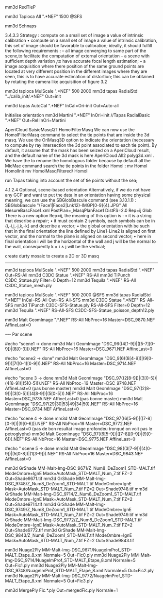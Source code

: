 mm3d RedTieP

mm3d Tapioca All ".*NEF" 1500 @SFS

mm3d Schnaps

3.4.3.3 Strategy :
compute on a small set of image a value of intrinsic calibration
• compute on a small set of image a value of intrinsic calibration, this set of image should be favorable to calibration; ideally, it should fulfill the following requirements :
– all image converging to same part of the scene,to facilitate the computation of external orientation
– a scene with sufficient depth variation ,to have accurate focal length estimation;
– a image acquisition where there position of the same ground points are located at very different position in the different images where they are seen, this is to have accurate estimation of
distortion; this can be obtained by rotating the camera like acquisition of figure 3.2




mm3d tapioca MulScale ".*NEF" 500 2000
mm3d tapas RadialStd  "../calib_init/.*NEF"  Out=init

mm3d tapas AutoCal  ".*NEF" InCal=Ori-init Out=Auto-all

Initialise orientation
mm3d Martini ".*NEF" InOri=init
//Tapas RadialBasic ".*NEF" Out=Rel InOri=Martini

AperiCloud
SaisieMasqQT
HomolFilterMasq
We can now use the HomolFilterMasq command to select the tie points that are inside the 3d masq. We use the
OriMasq3D option to indicate the orientation (necessary to compute by ray intersection the 3d point associated
to each tie point). By default, it assume that the mask has been seized on a AperiCloud result, and the default
name of the 3d mask is here AperiCloud All2 polyg3d.xml .
We have the to rename the homologous folder because by default all the MicMac command search the tie
points in the folder Homol :
mv Homol HomolInit
mv HomolMasqFiltered/ Homol


run Tapas taking into account the set of tie points without the sea;




4.1.2.4 Optional, scene-based orientation
Alternatively, if we do not have any GCP and want to put the data in an orientation having some physical
meaning, we can use the SBGlobBascule command (see 3.10.1.1) :
SBGlobBascule "(Face1|Face2|Lnk12)-IMGP[0-9]{4}.JPG" All MesureBascFace1.xml
PostPlan=_MasqPlanFace1 DistFS=2.0 Rep=ij
Glob
There is a new option Rep=ij, the meaning of this option is :
• it is a string that describe a repair;
• it must contain 2 symbols, each symbols can be in {i,-i,j,-j,k,-k} and describe a vector;
• the global orientation with be such that in the final orientation the line defined by Line1-Line2 is aligned
on first vector, and the normal to the plane is aligned on second vector;
• here in final orientation i will be the horizontal of the wall and j will be the normal to the wall, consequently
k = i ∧ j will be the vertical;




create durty mosaic to create a 2D or 3D masq



----
mm3d tapioca MulScale ".*NEF" 500 2000
mm3d tapas RadialStd  ".*NEF" Out=RS-All
mm3d C3DC Statue ".*NEF" RS-All
mm3d TiPunch C3DC_Statue.ply Filter=0 Depth=12
mm3d Tequila ".*NEF" RS-All  C3DC_Statue_mesh.ply


mm3d tapioca MulScale ".*NEF" 500 2000 @SFS
mm3d tapas RadialStd  ".*NEF" InCal=RS-All Out=RS-All-SFS
mm3d C3DC Statue ".*NEF" RS-All-SFS
mm3d TiPunch C3DC-SFS-Statue.ply  RS-All-SFS Filter=0 Depth=12
mm3d Tequila ".*NEF" RS-All-SFS  C3DC-SFS-Statue_poisson_depth12.ply


mm3d Malt GeomImage ".*.NEF"  RS-All NbProc=16 Master=DSC_9870.NEF   AffineLast=0





--- Par scene

#echo "scene1 -> done
mm3d Malt GeomImage "DSC_96((4[1-9])|([5-7][0-9])|(8[0-3])).NEF"  RS-All NbProc=16 Master=DSC_9671.NEF   AffineLast=0

#echo "scene2 -> done"
mm3d Malt GeomImage "DSC_9(6((8[4-9])|(9[0-9]))|7([0-1][0-9])).NEF"  RS-All NbProc=16 Master=DSC_9714.NEF  AffineLast=0

#echo "scene 3 -> done
mm3d Malt GeomImage "DSC_97((2[8-9])|(3[0-5])|(4[8-9])|(5[0-5])).NEF"  RS-All NbProc=16 Master=DSC_9748.NEF  AffineLast=0 (pas bonne master)
mm3d Malt GeomImage "DSC_97((2[8-9])|(3[0-5])|(4[8-9])|(5[0-5])).NEF"  RS-All NbProc=16 Master=DSC_9735.NEF  AffineLast=0 (pas bonne master)
mm3d Malt GeomImage "DSC_97(29|30|53|49|34|50).NEF"  RS-All NbProc=16 Master=DSC_9734.NEF  AffineLast=0

#echo "scene 4 -> done
mm3d Malt GeomImage "DSC_97((6[5-9])|([7-8][0-9])|(9[0-6])).NEF"  RS-All NbProc=16 Master=DSC_9772.NEF  AffineLast=0 (pas de bon resultat image profondeu tronqué on voit pas le petroglyphe)
mm3d Malt GeomImage "DSC_97((6[5-9])|([7-8][0-9])|(9[0-6])).NEF"  RS-All NbProc=16 Master=DSC_9775.NEF  AffineLast=0


#echo " scene 5 -> done
mm3d Malt GeomImage "DSC_98((3[7-9])|(4[0-9])|(5[0-8])|(1[3-9])).NEF"  RS-All NbProc=16 Master=DSC_9843.NEF  AffineLast=0

mm3d GrShade MM-Malt-Img-DSC_9671/Z_Num8_DeZoom1_STD-MALT.tif ModeOmbre=IgnE Mask=AutoMask_STD-MALT_Num_7.tif FZ=2 Out=Shade9671.tif
mm3d GrShade MM-Malt-Img-DSC_9748/Z_Num8_DeZoom1_STD-MALT.tif ModeOmbre=IgnE Mask=AutoMask_STD-MALT_Num_7.tif FZ=2 Out=Shade9748.tif
mm3d GrShade MM-Malt-Img-DSC_9714/Z_Num8_DeZoom1_STD-MALT.tif ModeOmbre=IgnE Mask=AutoMask_STD-MALT_Num_7.tif FZ=2 Out=Shade9714.tif
mm3d GrShade MM-Malt-Img-DSC_9749/Z_Num8_DeZoom1_STD-MALT.tif ModeOmbre=IgnE Mask=AutoMask_STD-MALT_Num_7.tif FZ=2 Out=Shade9749.tif
mm3d GrShade MM-Malt-Img-DSC_9772/Z_Num8_DeZoom1_STD-MALT.tif ModeOmbre=IgnE Mask=AutoMask_STD-MALT_Num_7.tif FZ=2 Out=Shade9772.tif
mm3d GrShade MM-Malt-Img-DSC_9843/Z_Num8_DeZoom1_STD-MALT.tif ModeOmbre=IgnE Mask=AutoMask_STD-MALT_Num_7.tif FZ=2 Out=Shade9843.tif

mm3d Nuage2Ply MM-Malt-Img-DSC_9671/NuageImProf_STD-MALT_Etape_8.xml Normale=5 Out=Fic0.ply
mm3d Nuage2Ply MM-Malt-Img-DSC_9714/NuageImProf_STD-MALT_Etape_8.xml Normale=5 Out=Fic1.ply
mm3d Nuage2Ply MM-Malt-Img-DSC_9748/NuageImProf_STD-MALT_Etape_8.xml Normale=5 Out=Fic2.ply
mm3d Nuage2Ply MM-Malt-Img-DSC_9772/NuageImProf_STD-MALT_Etape_8.xml Normale=5 Out=Fic3.ply

mm3d MergePly Fic.*.ply Out=mergedFic.ply Normale=1
